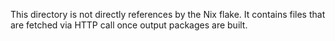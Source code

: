 This directory is not directly references by the Nix flake.
It contains files that are fetched via HTTP call once output packages
are built.

